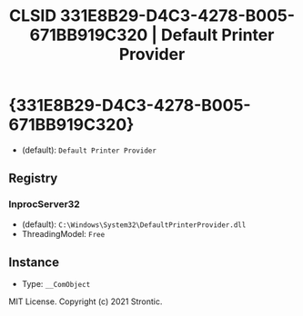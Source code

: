﻿---
title: "CLSID 331E8B29-D4C3-4278-B005-671BB919C320 | Default Printer Provider"
excerpt: What is COM-Object CLSID 331E8B29-D4C3-4278-B005-671BB919C320?
---

# {331E8B29-D4C3-4278-B005-671BB919C320}

* (default): `Default Printer Provider`

## Registry


### InprocServer32

* (default): `C:\Windows\System32\DefaultPrinterProvider.dll`
* ThreadingModel: `Free`

## Instance

* Type: `__ComObject`

MIT License. Copyright (c) 2021 Strontic.


